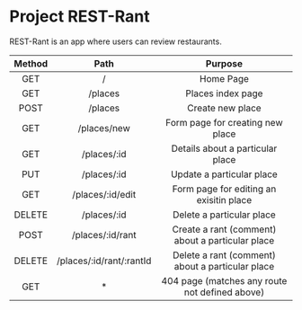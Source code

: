 # Project REST-Rant

REST-Rant is an app where users can review restaurants.

| **Method** 	|         **Path**         	|                    **Purpose**                   	|
|:----------:	|:------------------------:	|:------------------------------------------------:	|
|     GET    	| /                        	| Home Page                                        	|
|     GET    	| /places                  	| Places index page                                	|
|    POST    	| /places                  	| Create new place                                 	|
|     GET    	| /places/new              	| Form page for creating new place                 	|
|     GET    	| /places/:id              	| Details about a particular place                 	|
|     PUT    	| /places/:id              	| Update a particular place                        	|
|     GET    	| /places/:id/edit         	| Form page for editing an exisitin place          	|
|   DELETE   	| /places/:id              	| Delete a particular place                        	|
|    POST    	| /places/:id/rant         	| Create a rant (comment) about a particular place 	|
|   DELETE   	| /places/:id/rant/:rantId 	| Delete a rant (comment) about a particular place 	|
|     GET    	| *                        	| 404 page (matches any route not defined above)   	|
